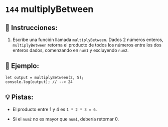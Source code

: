 # `144` multiplyBetween

## 📝 Instrucciones:

1. Escribe una función llamada `multiplyBetween`. Dados 2 números enteros, `multiplyBetween` retorna el producto de todos los números entre los dos enteros dados, comenzando en `num1` y excluyendo `num2`.

## 📎 Ejemplo:

```Js
let output = multiplyBetween(2, 5);
console.log(output); // --> 24
```

## 💡 Pistas:

+ El producto entre 1 y 4 es `1 * 2 * 3 = 6`.

+ Si el `num2` no es mayor que `num1`, debería retornar 0.
